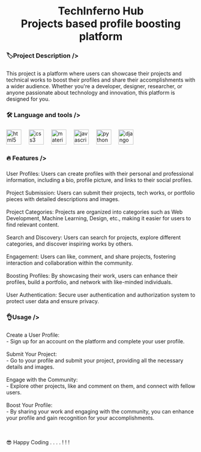 <h1 align="center">TechInferno Hub <br> Projects based profile boosting platform</h1>

###

<h3 align="left">🏷️Project Description /></h3>

###

<p align="left">This project is a platform where users can showcase their projects and technical works to boost their profiles and share their accomplishments with a wider audience. Whether you're a developer, designer, researcher, or anyone passionate about technology and innovation, this platform is designed for you.</p>

###

<h3 align="left">🛠 Language and tools /></h3>

###

<div align="left">
  <img src="https://cdn.jsdelivr.net/gh/devicons/devicon/icons/html5/html5-original.svg" height="40" alt="html5 logo"  />
  <img width="12" />
  <img src="https://cdn.jsdelivr.net/gh/devicons/devicon/icons/css3/css3-original.svg" height="40" alt="css3 logo"  />
  <img width="12" />
  <img src="https://cdn.jsdelivr.net/gh/devicons/devicon/icons/materialui/materialui-original.svg" height="40" alt="materialui logo"  />
  <img width="12" />
  <img src="https://cdn.jsdelivr.net/gh/devicons/devicon/icons/javascript/javascript-original.svg" height="40" alt="javascript logo"  />
  <img width="12" />
  <img src="https://cdn.jsdelivr.net/gh/devicons/devicon/icons/python/python-original.svg" height="40" alt="python logo"  />
  <img width="12" />
  <img src="https://cdn.jsdelivr.net/gh/devicons/devicon/icons/django/django-plain.svg" height="40" alt="django logo"  />
  <img width="12" />
</div>

###

<h3 align="left">🔥 Features /></h3>

###

<p align="left">User Profiles: Users can create profiles with their personal and professional information, including a bio, profile picture, and links to their social profiles.
<br><br>
Project Submission: Users can submit their projects, tech works, or portfolio pieces with detailed descriptions and images.
<br><br>
Project Categories: Projects are organized into categories such as Web Development, Machine Learning, Design, etc., making it easier for users to find relevant content.
<br><br>
Search and Discovery: Users can search for projects, explore different categories, and discover inspiring works by others.
<br><br>
Engagement: Users can like, comment, and share projects, fostering interaction and collaboration within the community.
<br><br>
Boosting Profiles: By showcasing their work, users can enhance their profiles, build a portfolio, and network with like-minded individuals.
<br><br>
User Authentication: Secure user authentication and authorization system to protect user data and ensure privacy.</p>

###

<h3 align="left">👌Usage /></h3>

###

<p align="left">Create a User Profile:<br>- Sign up for an account on the platform and complete your user profile.<br><br>Submit Your Project:<br>- Go to your profile and submit your project, providing all the necessary details and images.
<br><br>Engage with the Community:<br>- Explore other projects, like and comment on them, and connect with fellow users.
<br><br>Boost Your Profile:<br>- By sharing your work and engaging with the community, you can enhance your profile and gain recognition for your accomplishments.

<br><br>😎 Happy Coding . . . . ! ! !</p>

###
